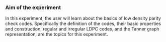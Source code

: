 ### Aim of the experiment

In this experiment, the user will learn about the basics of low density parity check codes. Specifically the definition of the codes, their basic properties and construction, regular and irregular LDPC codes, and the Tanner graph representation, are the topics for this experiment. 